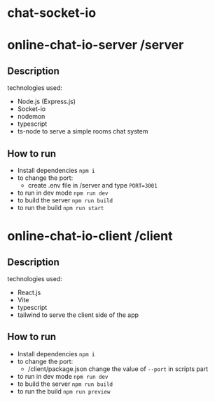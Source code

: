 # chat-socket-io

# online-chat-io-server /server

## Description 
technologies used:
- Node.js (Express.js)
- Socket-io
- nodemon
- typescript
- ts-node
to serve a simple rooms chat system

## How to run
- Install dependencies `npm i`
- to change the port: 
    - create .env file in /server and type `PORT=3001`
- to run in dev mode `npm run dev`
- to build the server `npm run build`
- to run the build `npm run start`

# online-chat-io-client /client

## Description
technologies used:
- React.js
- Vite
- typescript
- tailwind
to serve the client side of the app

## How to run 
- Install dependencies `npm i`
- to change the port: 
    - /client/package.json change the value of `--port` in scripts part
- to run in dev mode `npm run dev`
- to build the server `npm run build`
- to run the build `npm run preview`